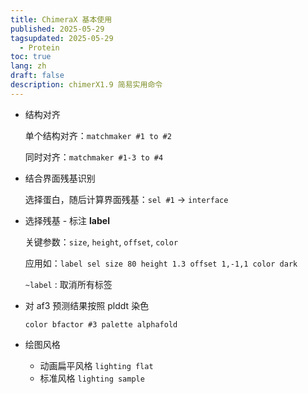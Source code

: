```yaml
---
title: ChimeraX 基本使用
published: 2025-05-29
tagsupdated: 2025-05-29
  - Protein
toc: true
lang: zh
draft: false
description: chimerX1.9 简易实用命令
---
```

<!-- abbrlink: birth-of-retypeset -->

- 结构对齐
    
    单个结构对齐：`matchmaker #1 to #2`
    
    同时对齐：`matchmaker #1-3 to #4` 
    
- 结合界面残基识别
    
    选择蛋白，随后计算界面残基：`sel #1` → `interface`
    
- 选择残基 - 标注 **label**
    
    关键参数：`size`, `height`, `offset`, `color` 
    
    应用如：`label sel size 80 height 1.3 offset 1,-1,1 color dark`
    
    `~label` : 取消所有标签
    

- 对 af3 预测结果按照 plddt 染色
    
    `color bfactor #3 palette alphafold`
    

- 绘图风格
    - 动画扁平风格 `lighting flat`
    - 标准风格 `lighting sample`